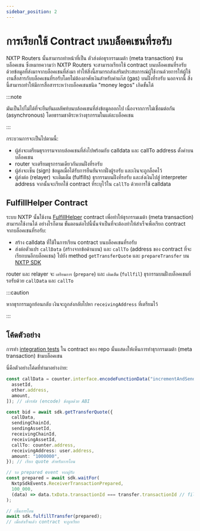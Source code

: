 ```yaml
---
sidebar_position: 2
---
```


# การเรียกใช้ Contract บนบล็อคเชนที่รอรับ

NXTP Routers นั้นสามารถทำหน้าที่เป็น ตัวส่งต่อธุรกรรมเมต้า (meta transaction) ข้ามบล็อคเชน ซึ่งหมายความว่า NXTP Routers จะสามารถเรียกใช้ contract บนบล็อคเชนที่รอรับด้วยข้อมูลที่ส่งมาจากบล็อคเชนที่ส่งมา ทำให้สิ่งนี้สามารถส่งเสริมประสบการณ์ผู้ใช้งานด้วยการให้ผู้ใช้งานสื่อสารกับบล็อคเชนที่รอรับโดยไม่ต้องอาศัยเงินสำหรับค่าแก๊ส (gas) บนฝั่งที่รอรับ นอกจากนี้ สิ่งนี้สามารถทำให้มีการสื่อสารระหว่างบล็อคเชนชนิด "money legos" เกิดขั้นได้

:::note

มันเป็นไปไม่ได้ที่จะยืนยันผลลัพท์บนบล้อคเชนที่ส่งข้อมูลออกไป เนื่องจากการไม่เชื่อมต่อกัน (asynchronous) โดยธรรมชาติระหว่างธุรกรรมในแต่ละบล็อคเชน

:::

กระบวนการจะเป็นไปตามนี้:
- ผู้ส่งจะเตรียมธุรกรรมจากบล้อคเชนที่ส่งไปพร้อมกับ calldata และ callTo address ตั้งค่าบนบล็อคเชน
- router จะเตรียมธุรกรรมเดียวกันบนฝั่งที่รอรับ
- ผู้ส่งจะเซ็น (sign) ข้อมูลเมื่อได้รับการยืนยันจากฝั่งผู้รอรับ และเงินจะถูกล็อคไว้
- ผู้ส่งต่อ (relayer) จะเติมเต็ม (fulfills) ธุรกรรมบนฝั่งที่รอรับ และส่งเงินไปสู่ interpreter address จากนั้นจะเรียกใช้ contract ที่ระบุไว้ใน `callTo` ด้วยการใช้ calldata

## FulfillHelper Contract

ระบบ NXTP นั้นใช้งาน [FulfillHelper](https://github.com/connext/nxtp/blob/22f84b1bf3437231b064143026022df545a25855/packages/contracts/contracts/interpreters/FulfillInterpreter.sol) contract เพื่อทำให้ธุรกรรมเมต้า (meta transaction) สามารถใช้งานได้ อย่างไรก็ตาม ขั้นตอนต่อไปนี้นั้นจำเป็นที่จะต้องทำให้สำเร็จเพื่อเรียก contract จากบล็อคเชนที่รอรับ:

- สร้าง calldata ที่ใช้ในการเรียน contract บนบล็อคเชนที่รอรับ
- ส่งต่อตัวแปร `callData` (สร้างจากข้อด้านบน) และ `callTo` (address ของ contract ที่จะเรียกบนอีกบล็อคเชน) ไปยัง method `getTransferQuote` และ `prepareTransfer` บน [NXTP SDK](../APIReference/sdkAPI)

router และ relayer จะ `เตรียมการ` (`prepare`) และ `เติมเต็ม` (`fullfil`) ธุรกรรมบนฝั่งบล็อคเชนที่รอรับด้วย `callData` และ `callTo`

:::caution

หากธุรกรรมถูกย้อนกลับ เงินจะถูกส่งกลับไปหา `receivingAddress` ที่เตรียมไว้

:::

## โค้ดตัวอย่าง

การทำ [integration tests](https://github.com/connext/nxtp/blob/main/packages/contracts/test/interpreters/fulfillInterpreter.spec.ts#L119) ใน contract ของ repo นั้นแสดงให้เห็นการทำธุรกรรมเมต้า (meta transaction) ข้ามบล็อคเชน

นี่คือตัวอย่างโค้ดที่ทำมาอย่างง่าย:

```typescript
const callData = counter.interface.encodeFunctionData("incrementAndSend", [
  assetId,
  other.address,
  amount,
]); // เข้ารหัส (encode) ข้อมูลด้วย ABI

const bid = await sdk.getTransferQuote({
  callData,
  sendingChainId,
  sendingAssetId,
  receivingChainId,
  receivingAssetId,
  callTo: counter.address,
  receivingAddress: user.address,
  amount: "1000000",
}); // เรียก quote สำหรับการโอน

// รอ prepared event จากผู้รับ
const prepared = await sdk.waitFor(
  NxtpSdkEvents.ReceiverTransactionPrepared,
  100_000,
  (data) => data.txData.transactionId === transfer.transactionId // filter function
);

// เซ็นการโอน
await sdk.fulfillTransfer(prepared);
// เมื่อสำเร็จแล้ว contract จะถูกเรียก
```
